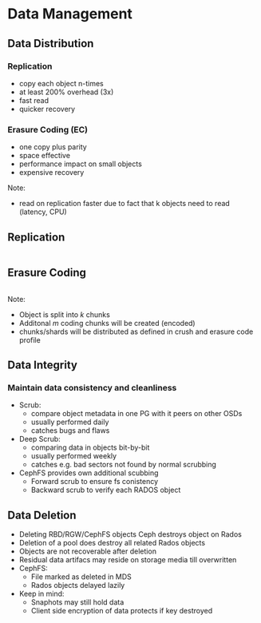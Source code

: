 <!-- .slide: data-state="section-break" id="section-break-2.2" data-timing="10s" -->
# Data Management


<!-- .slide: data-state="normal" id="data-1" data-timing="20s" data-menu-title="Thread Actors" -->
## Data Distribution

### Replication <!-- .element: class="fragment" data-fragment-index="0" -->
* copy each object n-times <!-- .element: class="fragment" data-fragment-index="0" -->
* at least 200% overhead (3x) <!-- .element: class="fragment" data-fragment-index="0" -->
* fast read <!-- .element: class="fragment" data-fragment-index="0" -->
* quicker recovery <!-- .element: class="fragment" data-fragment-index="0" -->

### Erasure Coding (EC) <!-- .element: class="fragment" data-fragment-index="1" -->
* one copy plus parity <!-- .element: class="fragment" data-fragment-index="1" -->
* space effective <!-- .element: class="fragment" data-fragment-index="1" -->
* performance impact on small objects <!-- .element: class="fragment" data-fragment-index="1" -->
* expensive recovery <!-- .element: class="fragment" data-fragment-index="1" -->

Note:
- read on replication faster due to fact that k objects need to read (latency, CPU)


<!-- .slide: data-state="normal" id="data-2" data-timing="20s" data-menu-title="Replication Diagram" -->
## Replication
<div>
  <center><img data-src="images/replica_explained.svg" style="width:35%"></center>
</div>


<!-- .slide: data-state="normal" id="data-3" data-timing="20s" data-menu-title="Erasure Coding Diagram" -->
## Erasure Coding
<div>
  <center><img data-src="images/ec_explained_extra.svg" style="width:65%"></center>
</div>

Note:
- Object is split into *k* chunks
- Additonal *m* coding chunks will be created (encoded)
- chunks/shards will be distributed as defined in crush and erasure code profile


<!-- .slide: data-state="normal" id="data-4" data-timing="20s" data-menu-title="Thread Actors" -->
## Data Integrity

### Maintain data consistency and cleanliness <!-- .element: class="fragment" data-fragment-index="0" -->
* Scrub: <!-- .element: class="fragment" data-fragment-index="1" -->
  * compare object metadata in one PG with it peers on other OSDs <!-- .element: class="fragment" data-fragment-index="2" -->
  * usually performed daily <!-- .element: class="fragment" data-fragment-index="2" -->
  * catches bugs and flaws <!-- .element: class="fragment" data-fragment-index="2" -->
* Deep Scrub: <!-- .element: class="fragment" data-fragment-index="3" -->
  * comparing data in objects bit-by-bit <!-- .element: class="fragment" data-fragment-index="4" -->
  * usually performed weekly <!-- .element: class="fragment" data-fragment-index="4" -->
  * catches e.g. bad sectors not found by normal scrubbing <!-- .element: class="fragment" data-fragment-index="4" -->
* CephFS provides own additional scubbing <!-- .element: class="fragment" data-fragment-index="5" -->
  * Forward scrub to ensure fs conistency <!-- .element: class="fragment" data-fragment-index="6" -->
  * Backward scrub to verify each RADOS object <!-- .element: class="fragment" data-fragment-index="6" -->


<!-- .slide: data-state="normal" id="data-5" data-timing="20s" data-menu-title="General considerations" -->
## Data Deletion

* Deleting RBD/RGW/CephFS objects Ceph destroys object on Rados <!-- .element: class="fragment" data-fragment-index="0" -->
* Deletion of a pool does destroy all related Rados objects <!-- .element: class="fragment" data-fragment-index="1" -->
* Objects are not recoverable after deletion <!-- .element: class="fragment" data-fragment-index="2" -->
* Residual data artifacs may reside on storage media till overwritten <!-- .element: class="fragment" data-fragment-index="3" -->
* CephFS: <!-- .element: class="fragment" data-fragment-index="4" -->
  * File marked as deleted in MDS <!-- .element: class="fragment" data-fragment-index="5" -->
  * Rados objects delayed lazily <!-- .element: class="fragment" data-fragment-index="5" -->
* Keep in mind: <!-- .element: class="fragment" data-fragment-index="6" -->
  * Snaphots may still hold data <!-- .element: class="fragment" data-fragment-index="7" -->
  * Client side encryption of data protects if key destroyed <!-- .element: class="fragment" data-fragment-index="7" -->

